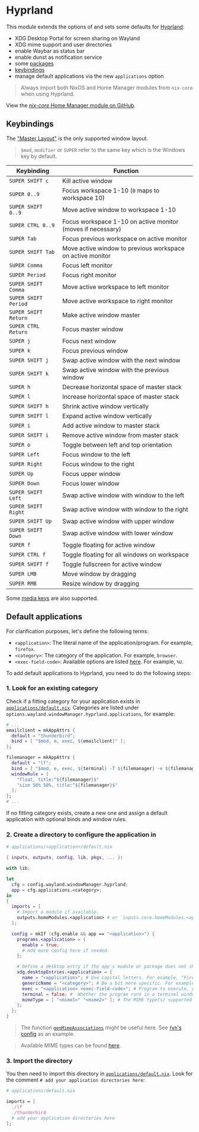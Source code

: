 # Hyprland

This module extends the options of and sets some defaults for [Hyprland](https://hyprland.org/):

- XDG Desktop Portal for screen sharing on Wayland
- XDG mime support and user directories
- enable Waybar as status bar
- enable dunst as notification service
- some [packages](https://github.com/sid115/nix-core/blob/master/modules/home/hyprland/packages.nix)
- [keybindings](https://github.com/sid115/nix-core/blob/master/modules/home/hyprland/binds/default.nix)
- manage default applications via the new `applications` option

> Always import both NixOS and Home Manager modules from `nix-core` when using Hyprland.

View the [*nix-core* Home Manager module on GitHub](https://github.com/sid115/nix-core/tree/master/modules/home/hyprland).

## Keybindings

The ["Master Layout"](https://wiki.hyprland.org/Configuring/Master-Layout/) is the only supported window layout.

> `$mod`, `modifier` or `SUPER` refer to the same key which is the Windows key by default.

Keybinding | Function
---|---
`SUPER SHIFT c` | Kill active window
`SUPER 0..9` | Focus workspace 1-10 (`0` maps to workspace 10)
`SUPER SHIFT 0..9` | Move active window to workspace 1-10
`SUPER CTRL 0..9` | Focus workspace 1-10 on active monitor (moves if necessary)
`SUPER Tab` | Focus previous workspace on active monitor
`SUPER SHIFT Tab` | Move active window to previous workspace on active monitor
`SUPER Comma` | Focus left monitor
`SUPER Period` | Focus right monitor
`SUPER SHIFT Comma` |  Move active workspace to left monitor
`SUPER SHIFT Period` | Move active workspace to right monitor
`SUPER SHIFT Return` | Make active window master
`SUPER CTRL Return` | Focus master window
`SUPER j` | Focus next window
`SUPER k` | Focus previous window
`SUPER SHIFT j` | Swap active window with the next window
`SUPER SHIFT k` | Swap active window with the previous window
`SUPER h` | Decrease horizontal space of master stack
`SUPER l` | Increase horizontal space of master stack
`SUPER SHIFT h` | Shrink active window vertically
`SUPER SHIFT l` | Expand active window vertically
`SUPER i` | Add active window to master stack
`SUPER SHIFT i` | Remove active window from master stack
`SUPER o` | Toggle between left and top orientation
`SUPER Left` | Focus window to the left
`SUPER Right` | Focus window to the right
`SUPER Up` | Focus upper window
`SUPER Down` | Focus lower window
`SUPER SHIFT Left` | Swap active window with window to the left
`SUPER SHIFT Right` | Swap active window with window to the right
`SUPER SHIFT Up` | Swap active window with upper window
`SUPER SHIFT Down` | Swap active window with lower window
`SUPER f` | Toggle floating for active window
`SUPER CTRL f` | Toggle floating for all windows on workspace
`SUPER SHIFT f` | Toggle fullscreen for active window
`SUPER LMB` | Move window by dragging
`SUPER RMB` | Resize window by dragging

Some [media keys](https://github.com/sid115/nix-core/blob/master/modules/home/hyprland/binds/mediakeys.nix) are also supported.

## Default applications

For clarification purposes, let's define the following terms:

- `<application>`: The literal name of the application/program. For example, `firefox`.
- `<category>`: The category of the application. For example, `browser`.
- `<exec-field-code>`: Available options are listed [here](https://specifications.freedesktop.org/desktop-entry-spec/latest/exec-variables.html). For example, `%U`.

To add default applications to Hyprland, you need to do the following steps:

### 1. Look for an existing category

Check if a fitting category for your application exists in [`applications/default.nix`](https://github.com/sid115/nix-core/blob/master/modules/home/hyprland/applications/default.nix).
Categories are listed under `options.wayland.windowManager.hyprland.applications`, for example:

```nix
# ...
emailclient = mkAppAttrs {
  default = "thunderbird";
  bind = [ "$mod, m, exec, ${emailclient}" ];
};

filemanager = mkAppAttrs {
  default = "lf";
  bind = [ "$mod, e, exec, ${terminal} -T ${filemanager} -e ${filemanager}" ];
  windowRule = [
    "float, title:^${filemanager}$"
    "size 50% 50%, title:^${filemanager}$"
  ];
};
# ...
```

If no fitting category exists, create a new one and assign a default application with optional binds and window rules.

### 2. Create a directory to configure the application in

```nix
# applications/<application>/default.nix

{ inputs, outputs, config, lib, pkgs, ... }:

with lib;

let
  cfg = config.wayland.windowManager.hyprland;
  app = cfg.applications.<category>;
in
{
  imports = [
    # Import a module if available.
    outputs.homeModules.<application> # or `inputs.core.homeModules.<application>`
  ];

  config = mkIf (cfg.enable && app == "<application>") {
    programs.<application> = {
      enable = true;
      # Add more config here if needed.
    };

    # Define a desktop entry if the app's module or package does not ship with one
    xdg.desktopEntries.<application> = {
      name = "<application>"; # Use capital letters. For example, "Firefox".
      genericName = "<category>"; # Be a bit more specific. For example, "Web Browser".
      exec = "<application> <exec-field-code>"; # Program to execute, possibly with arguments.
      terminal = false; #  Whether the program runs in a terminal window.
      mimeType = [ "<mime1>" "<mime2>" ]; # The MIME type(s) supported by this application. For example, "text/html".
    };
  };
}
```

> The function [`genMimeAssociations`](https://github.com/sid115/nix-core/blob/master/modules/home/hyprland/applications/genMimeAssociations.nix) might be useful here. See [`feh`'s config](https://github.com/sid115/nix-core/blob/master/modules/home/hyprland/applications/feh/default.nix) as an example.

> Available MIME types can be found [here](https://www.iana.org/assignments/media-types/media-types.xhtml).

### 3. Import the directory

You then need to import this directory in [`applications/default.nix`](https://github.com/sid115/nix-core/blob/master/modules/home/hyprland/applications/default.nix).
Look for the comment `# add your application directories here`:

```nix
# applications/default.nix

imports = [
  ./lf
  ./thunderbird
  # add your application directories here
];
```
